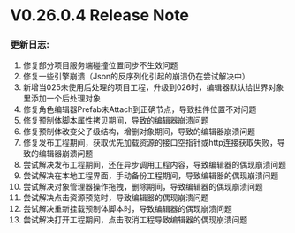 # V0.26.0.4 Release Note



### 更新日志: 

1. 修复部分项目服务端碰撞位置同步不生效问题
2. 修复一些引擎崩溃（Json的反序列化引起的崩溃仍在尝试解决中）
3. 新增当025未使用后处理的项目工程，升级到026时，编辑器默认给世界对象里添加一个后处理对象
4. 修复角色编辑器Prefab未Attach到正确节点，导致挂件位置不对问题
5. 修复预制体脚本属性拷贝期间，导致的编辑器崩溃问题
6. 修复预制体改变父子级结构，增删对象期间，导致的编辑器崩溃问题
7. 修复发布工程期间，获取优先加载资源的接口空指针或http连接获取失败，导致的编辑器崩溃问题
8. 尝试解决发布工程期间，还在异步调用工程内容，导致编辑器的偶现崩溃问题
9. 尝试解决在本地工程界面，手动备份工程期间，导致编辑器的偶现崩溃问题
10. 尝试解决对象管理器操作拖拽，删除期间，导致编辑器的偶现崩溃问题
11. 尝试解决点击资源预览时，导致编辑器的偶现崩溃问题
12. 尝试解决重新挂载预制体脚本时，导致编辑器的偶现崩溃问题
13. 尝试解决打开工程期间，点击取消工程导致编辑器的偶现崩溃问题
